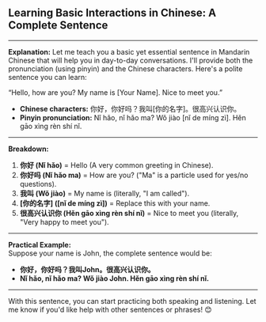 ## Learning Basic Interactions in Chinese: A Complete Sentence  

---

**Explanation:** Let me teach you a basic yet essential sentence in Mandarin Chinese that will help you in day-to-day conversations. I'll provide both the pronunciation (using pinyin) and the Chinese characters. Here's a polite sentence you can learn:  

“Hello, how are you? My name is [Your Name]. Nice to meet you.”  

- **Chinese characters:** 你好，你好吗？我叫[你的名字]。很高兴认识你。  
- **Pinyin pronunciation:** Nǐ hǎo, nǐ hǎo ma? Wǒ jiào [nǐ de míng zì]. Hěn gāo xìng rèn shí nǐ.  

---

**Breakdown:**  
1. **你好 (Nǐ hǎo)** = Hello (A very common greeting in Chinese).  
2. **你好吗 (Nǐ hǎo ma)** = How are you? ("Ma" is a particle used for yes/no questions).  
3. **我叫 (Wǒ jiào)** = My name is (literally, "I am called").  
4. **[你的名字] ([nǐ de míng zì])** = Replace this with your name.  
5. **很高兴认识你 (Hěn gāo xìng rèn shí nǐ)** = Nice to meet you (literally, "Very happy to meet you").  

---

**Practical Example:**  
Suppose your name is John, the complete sentence would be:  
- **你好，你好吗？我叫John。很高兴认识你。**  
- **Nǐ hǎo, nǐ hǎo ma? Wǒ jiào John. Hěn gāo xìng rèn shí nǐ.**  

---

With this sentence, you can start practicing both speaking and listening. Let me know if you'd like help with other sentences or phrases! 😊 